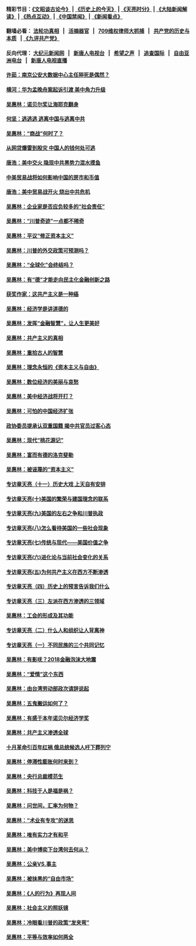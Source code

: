 #### 精彩节目：[《文昭谈古论今》](http://134.209.198.168/wenzhao) | [《历史上的今天》](http://134.209.198.168/today-in-history) | [《天亮时分》](http://134.209.198.168/tianliang) | [《大陆新闻解读》](http://134.209.198.168/ntdtv-comedy) | [《热点互动》](http://134.209.198.168/ntdtv-rdhd)  | [《中国禁闻》](http://134.209.198.168/ntdtv-news) | [《新闻看点》](http://134.209.198.168/news-insight) 

  #### 翻墙必看： [法轮功真相](http://134.209.198.168:10000/videos/truth.html) &nbsp;&nbsp;|&nbsp;&nbsp; [活摘器官](http://134.209.198.168:10000/videos/res/Organs/) &nbsp;&nbsp;|&nbsp;&nbsp; [709维权律师大抓捕](http://134.209.198.168:10000/videos/709/) &nbsp;&nbsp;|&nbsp;&nbsp; [共产党的历史与本质](http://134.209.198.168:10000/videos/ccp.html) &nbsp;&nbsp;| [《九评共产党》](http://134.209.198.168:10000/videos/jiuping/) 

#### 反向代理： [大纪元新闻网](http://134.209.198.168:10080/) &nbsp;&nbsp;|&nbsp;&nbsp; [新唐人电视台](http://134.209.198.168:8000/) &nbsp;&nbsp;|&nbsp;&nbsp; [希望之声](http://134.209.198.168:8200/) &nbsp;&nbsp;|&nbsp;&nbsp; [追查国际](http://134.209.198.168:10010/) &nbsp;&nbsp;|&nbsp;&nbsp; [自由亚洲电台](http://134.209.198.168:9800/) &nbsp;&nbsp;|&nbsp;&nbsp; [新唐人电视直播](http://134.209.198.168/) 

#### [许茹：南京公安大数据中心主任猝死是偶然？](../pages/nsc423/n11064744.md?t=04200938) 

#### [横河：华为孟晚舟案起诉引渡 美中角力升级](../pages/nsc423/n11027230.md?t=04200938) 

#### [吴惠林：诺贝尔奖让海耶克翻身](../pages/nsc423/n10890049.md?t=04200938) 

#### [何坚：逃逃逃 逃离中国与逃离中共](../pages/nsc423/n10592891.md?t=04200938) 

#### [吴惠林：“商战”何时了？](../pages/nsc423/n10573558.md?t=04200938) 

#### [从网贷爆雷到股灾 中国人的钱何处可逃](../pages/nsc423/n10572800.md?t=04200938) 

#### [唐浩：美中交火 隐现中共黑势力混水摸鱼](../pages/nsc423/n10544040.md?t=04200938) 

#### [中美贸易战将如何影响中国的房市和币值](../pages/nsc423/n10543697.md?t=04200938) 

#### [唐浩：美中贸易战开火 烧出中共危机](../pages/nsc423/n10540126.md?t=04200938) 

#### [吴惠林：企业家是否应负较多的“社会责任”](../pages/nsc423/n10535022.md?t=04200938) 

#### [吴惠林：“川普奇迹”一点都不稀奇](../pages/nsc423/n10512808.md?t=04200938) 

#### [吴惠林：平议“修正资本主义”](../pages/nsc423/n10495724.md?t=04200938) 

#### [吴惠林：川普的外交政策可预测吗？](../pages/nsc423/n10462387.md?t=04200938) 

#### [吴惠林：“全球化”会终结吗？](../pages/nsc423/n10452838.md?t=04200938) 

#### [吴惠林：有“德”才能走向民主化金融创新之路](../pages/nsc423/n10432292.md?t=04200938) 

#### [获奖作家：这共产主义是一种癌](../pages/nsc423/n10431541.md?t=04200938) 

#### [吴惠林：经济学是讲道德的](../pages/nsc423/n10398014.md?t=04200938) 

#### [吴惠林：发挥“金融智慧”，让人生更美好](../pages/nsc423/n10375019.md?t=04200938) 

#### [吴惠林：共产主义的真相](../pages/nsc423/n10351394.md?t=04200938) 

#### [吴惠林：重拾古人的智慧](../pages/nsc423/n10337691.md?t=04200938) 

#### [吴惠林：理念永恒的《资本主义与自由》](../pages/nsc423/n10316274.md?t=04200938) 

#### [吴惠林：数位经济的美丽与哀愁](../pages/nsc423/n10292946.md?t=04200938) 

#### [吴惠林：美中经济战将开打？](../pages/nsc423/n10258825.md?t=04200938) 

#### [吴惠林：可怕的中国经济扩张](../pages/nsc423/n10219147.md?t=04200938) 

#### [政协委员提承认双重国籍 揭中共官员过客心态](../pages/nsc423/n10208809.md?t=04200938) 

#### [吴惠林：现代“桃花源记”](../pages/nsc423/n10185234.md?t=04200938) 

#### [吴惠林：富而有德的洛克斐勒](../pages/nsc423/n10142264.md?t=04200938) 

#### [吴惠林：被诬蔑的“资本主义”](../pages/nsc423/n10124816.md?t=04200938) 

#### [专访章天亮（十一）历史大戏 上天自有安排](../pages/nsc423/n10094905.md?t=04200938) 

#### [专访章天亮(十)美国的繁荣与建国理念的联系](../pages/nsc423/n10094899.md?t=04200938) 

#### [专访章天亮(九)美国的左右之争和川普执政](../pages/nsc423/n10094889.md?t=04200938) 

#### [专访章天亮(八)怎么看待美国的一些社会现象](../pages/nsc423/n10094857.md?t=04200938) 

#### [专访章天亮(七)传统与现代——美国价值之争](../pages/nsc423/n10093140.md?t=04200938) 

#### [专访章天亮(六)进化论与当前社会变化的关系](../pages/nsc423/n10092036.md?t=04200938) 

#### [专访章天亮(五)为何共产主义在西方不断渗透](../pages/nsc423/n10083620.md?t=04200938) 

#### [专访章天亮（四）历史上的预言告诉我们什么](../pages/nsc423/n10083606.md?t=04200938) 

#### [专访章天亮（三）左派在西方渗透的三领域](../pages/nsc423/n10081115.md?t=04200938) 

#### [吴惠林：工会的形成及其功能](../pages/nsc423/n10080633.md?t=04200938) 

#### [专访章天亮（二）什么人和组织让人背离神](../pages/nsc423/n10076637.md?t=04200938) 

#### [专访章天亮（一）不同民族的三个共同记忆](../pages/nsc423/n10074188.md?t=04200938) 

#### [吴惠林：有影呒？2018金融泡沫大地震](../pages/nsc423/n10040534.md?t=04200938) 

#### [吴惠林：“爱情”这个东西](../pages/nsc423/n10019423.md?t=04200938) 

#### [吴惠林：由台湾劳动部政次请辞说起](../pages/nsc423/n9979679.md?t=04200938) 

#### [吴惠林：五鬼搬运如何了？](../pages/nsc423/n9925338.md?t=04200938) 

#### [吴惠林：有感于本年诺贝尔经济学奖](../pages/nsc423/n9871883.md?t=04200938) 

#### [吴惠林：共产主义渗透全球](../pages/nsc423/n9812748.md?t=04200938) 

#### [十月革命引百年红祸 俄总统候选人吁下葬列宁](../pages/nsc423/n9810182.md?t=04200938) 

#### [吴惠林：停滞性膨胀何时来到？](../pages/nsc423/n9764136.md?t=04200938) 

#### [吴惠林：央行总裁模范生](../pages/nsc423/n9728134.md?t=04200938) 

#### [吴惠林：科技于人是福是祸？](../pages/nsc423/n9672982.md?t=04200938) 

#### [吴惠林：问世间，汇率为何物？](../pages/nsc423/n9621788.md?t=04200938) 

#### [吴惠林：“术业有专攻”的迷思](../pages/nsc423/n9580363.md?t=04200938) 

#### [吴惠林：唯有实力才有和平](../pages/nsc423/n9529599.md?t=04200938) 

#### [吴惠林：美中博奕下台湾何去何从？](../pages/nsc423/n9483598.md?t=04200938) 

#### [吴惠林：公亲VS.事主](../pages/nsc423/n9425637.md?t=04200938) 

#### [吴惠林：被抹黑的“自由市场”](../pages/nsc423/n9351545.md?t=04200938) 

#### [吴惠林：《人的行为》再现人间](../pages/nsc423/n9296339.md?t=04200938) 

#### [吴惠林：社会主义的照妖镜](../pages/nsc423/n9243460.md?t=04200938) 

#### [吴惠林：冷眼看川普的政策“发夹弯”](../pages/nsc423/n9120684.md?t=04200938) 

#### [吴惠林：平等与效率如何两全](../pages/nsc423/n9075430.md?t=04200938) 

